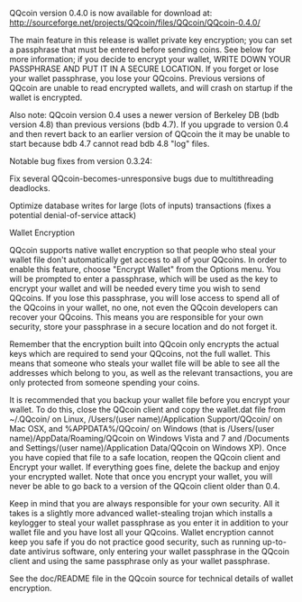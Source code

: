 QQcoin version 0.4.0 is now available for download at:
http://sourceforge.net/projects/QQcoin/files/QQcoin/QQcoin-0.4.0/

The main feature in this release is wallet private key encryption;
you can set a passphrase that must be entered before sending coins.
See below for more information; if you decide to encrypt your wallet,
WRITE DOWN YOUR PASSPHRASE AND PUT IT IN A SECURE LOCATION. If you
forget or lose your wallet passphrase, you lose your QQcoins.
Previous versions of QQcoin are unable to read encrypted wallets,
and will crash on startup if the wallet is encrypted.

Also note: QQcoin version 0.4 uses a newer version of Berkeley DB
(bdb version 4.8) than previous versions (bdb 4.7). If you upgrade
to version 0.4 and then revert back to an earlier version of QQcoin
the it may be unable to start because bdb 4.7 cannot read bdb 4.8
"log" files.


Notable bug fixes from version 0.3.24:

Fix several QQcoin-becomes-unresponsive bugs due to multithreading
deadlocks.

Optimize database writes for large (lots of inputs) transactions
(fixes a potential denial-of-service attack)


Wallet Encryption

QQcoin supports native wallet encryption so that people who steal your
wallet file don't automatically get access to all of your QQcoins.
In order to enable this feature, choose "Encrypt Wallet" from the
Options menu.  You will be prompted to enter a passphrase, which
will be used as the key to encrypt your wallet and will be needed
every time you wish to send QQcoins.  If you lose this passphrase,
you will lose access to spend all of the QQcoins in your wallet,
no one, not even the QQcoin developers can recover your QQcoins.
This means you are responsible for your own security, store your
passphrase in a secure location and do not forget it.

Remember that the encryption built into QQcoin only encrypts the
actual keys which are required to send your QQcoins, not the full
wallet.  This means that someone who steals your wallet file will
be able to see all the addresses which belong to you, as well as the
relevant transactions, you are only protected from someone spending
your coins.

It is recommended that you backup your wallet file before you
encrypt your wallet.  To do this, close the QQcoin client and
copy the wallet.dat file from ~/.QQcoin/ on Linux, /Users/(user
name)/Application Support/QQcoin/ on Mac OSX, and %APPDATA%/QQcoin/
on Windows (that is /Users/(user name)/AppData/Roaming/QQcoin on
Windows Vista and 7 and /Documents and Settings/(user name)/Application
Data/QQcoin on Windows XP).  Once you have copied that file to a
safe location, reopen the QQcoin client and Encrypt your wallet.
If everything goes fine, delete the backup and enjoy your encrypted
wallet.  Note that once you encrypt your wallet, you will never be
able to go back to a version of the QQcoin client older than 0.4.

Keep in mind that you are always responsible for your own security.
All it takes is a slightly more advanced wallet-stealing trojan which
installs a keylogger to steal your wallet passphrase as you enter it
in addition to your wallet file and you have lost all your QQcoins.
Wallet encryption cannot keep you safe if you do not practice
good security, such as running up-to-date antivirus software, only
entering your wallet passphrase in the QQcoin client and using the
same passphrase only as your wallet passphrase.

See the doc/README file in the QQcoin source for technical details
of wallet encryption.
